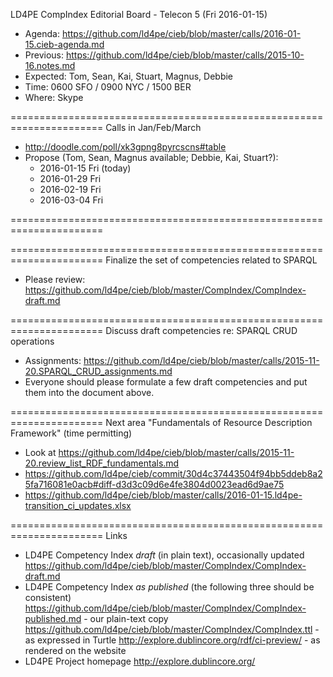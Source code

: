 LD4PE CompIndex Editorial Board - Telecon 5 (Fri 2016-01-15)

* Agenda:   https://github.com/ld4pe/cieb/blob/master/calls/2016-01-15.cieb-agenda.md
* Previous: https://github.com/ld4pe/cieb/blob/master/calls/2015-10-16.notes.md
* Expected: Tom, Sean, Kai, Stuart, Magnus, Debbie
* Time:     0600 SFO / 0900 NYC / 1500 BER
* Where:    Skype

======================================================================
Calls in Jan/Feb/March

* http://doodle.com/poll/xk3gpng8pyrcscns#table
* Propose (Tom, Sean, Magnus available; Debbie, Kai, Stuart?):
  * 2016-01-15 Fri (today)
  * 2016-01-29 Fri 
  * 2016-02-19 Fri 
  * 2016-03-04 Fri 

======================================================================


======================================================================
Finalize the set of competencies related to SPARQL

* Please review: https://github.com/ld4pe/cieb/blob/master/CompIndex/CompIndex-draft.md

======================================================================
Discuss draft competencies re: SPARQL CRUD operations

* Assignments: https://github.com/ld4pe/cieb/blob/master/calls/2015-11-20.SPARQL_CRUD_assignments.md
* Everyone should please formulate a few draft competencies and put them into the document above.

======================================================================
Next area "Fundamentals of Resource Description Framework" (time permitting)

* Look at https://github.com/ld4pe/cieb/blob/master/calls/2015-11-20.review_list_RDF_fundamentals.md
* https://github.com/ld4pe/cieb/commit/30d4c37443504f94bb5ddeb8a25fa716081e0acb#diff-d3d3c09d6e4fe3804d0023ead6d9ae75
* https://github.com/ld4pe/cieb/blob/master/calls/2016-01-15.ld4pe-transition_ci_updates.xlsx

======================================================================
Links

-  LD4PE Competency Index *draft* (in plain text), occasionally updated
   https://github.com/ld4pe/cieb/blob/master/CompIndex/CompIndex-draft.md
-  LD4PE Competency Index *as published* (the following three should be consistent)
   https://github.com/ld4pe/cieb/blob/master/CompIndex/CompIndex-published.md - our plain-text copy
   https://github.com/ld4pe/cieb/blob/master/CompIndex/CompIndex.ttl - as expressed in Turtle
   http://explore.dublincore.org/rdf/ci-preview/ - as rendered on the website
-  LD4PE Project homepage
   http://explore.dublincore.org/
